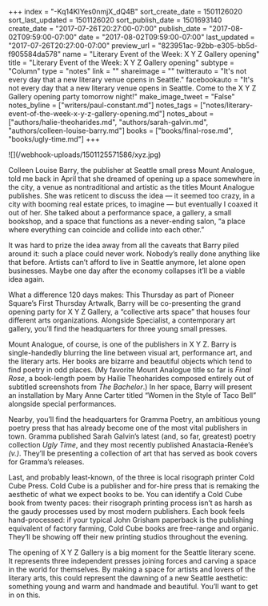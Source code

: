 +++
index = "-Kq14KIYes0nmjX_dQ4B"
sort_create_date = 1501126020
sort_last_updated = 1501126020
sort_publish_date = 1501693140
create_date = "2017-07-26T20:27:00-07:00"
publish_date = "2017-08-02T09:59:00-07:00"
date = "2017-08-02T09:59:00-07:00"
last_updated = "2017-07-26T20:27:00-07:00"
preview_url = "823951ac-92bb-e305-bb5d-f905584da578"
name = "Literary Event of the Week: X Y Z Gallery opening"
title = "Literary Event of the Week: X Y Z Gallery opening"
subtype = "Column"
type = "notes"
link = ""
shareimage = ""
twitterauto = "It's not every day that a new literary venue opens in Seattle."
facebookauto = "It's not every day that a new literary venue opens in Seattle. Come to the X Y Z Gallery opening party tomorrow night!"
make_image_tweet = "False"
notes_byline = ["writers/paul-constant.md"]
notes_tags = ["notes/literary-event-of-the-week-x-y-z-gallery-opening.md"]
notes_about = ["authors/halie-theoharides.md", "authors/sarah-galvin.md", "authors/colleen-louise-barry.md"]
books = ["books/final-rose.md", "books/ugly-time.md"]
+++
<p class="image">![](/webhook-uploads/1501125571586/xyz.jpg)</p>

Colleen Louise Barry, the publisher at Seattle small press Mount Analogue, told me back in April that she dreamed of opening up a space somewhere in the city, a venue as nontraditional and artistic as the titles Mount Analogue publishes. She was reticent to discuss the idea — it seemed too crazy, in a city with booming real estate prices, to imagine — but eventually I coaxed it out of her. She talked about a performance space, a gallery, a small bookshop, and a space that functions as a never-ending salon, “a place where everything can coincide and collide into each other.”

It was hard to prize the idea away from all the caveats that Barry piled around it: such a place could never work. Nobody’s really done anything like that before. Artists can’t afford to live in Seattle anymore, let alone open businesses. Maybe one day after the economy collapses it’ll be a viable idea again. 

What a difference 120 days makes: This Thursday as part of Pioneer Square’s First Thursday Artwalk, Barry will be co-presenting the grand opening party for X Y Z Gallery, a “collective arts space” that houses four different arts organizations. Alongside Specialist, a contemporary art gallery, you’ll find the headquarters for three young small presses. 

Mount Analogue, of course, is one of the publishers in X Y Z. Barry is single-handedly blurring the line between visual art, performance art, and the literary arts. Her books are bizarre and beautiful objects which tend to find poetry in odd places. (My favorite Mount Analogue title so far is *Final Rose*, a book-length poem by Hailie Theoharides composed entirely out of subtitled screenshots from *The Bachelor*.) In her space, Barry will present an installation by Mary Anne Carter titled “Women in the Style of Taco Bell” alongside special performances. 

Nearby, you’ll find the headquarters for Gramma Poetry, an ambitious young poetry press that has already become one of the most vital publishers in town. Gramma published Sarah Galvin’s latest (and, so far, greatest) poetry collection *Ugly Time*, and they most recently published Anastacia-Renée’s *(v.)*. They’ll be presenting a collection of art that has served as book covers for Gramma’s releases.

Last, and probably least-known, of the three is local risograph printer Cold Cube Press. Cold Cube is a publisher and for-hire press that is remaking the aesthetic of what we expect books to be. You can identify a Cold Cube book from twenty paces: their risograph printing process isn’t as harsh as the gaudy processes used by most modern publishers. Each book feels hand-processed: if your typical John Grisham paperback is the publishing equivalent of factory farming, Cold Cube books are free-range and organic. They’ll be showing off their new printing studios throughout the evening.

The opening of X Y Z Gallery is a big moment for the Seattle literary scene. It represents three independent presses joining forces and carving a space in the world for themselves. By making a space for artists and lovers of the literary arts, this could represent the dawning of a new Seattle aesthetic: something young and warm and handmade and beautiful. You’ll want to get in on this.
